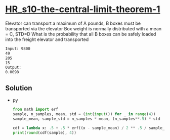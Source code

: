 # [HR_s10-the-central-limit-theorem-1](https://www.hackerrank.com/challenges/s10-the-central-limit-theorem-1)

Elevator can transport a maximum of A pounds, B boxes must be transported via the elevator
Box weight is normally distributed with a mean = C, STD=D
What is the probability that all B boxes can be safely loaded into the freight elevator and transported

```txt
Input: 9800
49
205
15
Output:
0.0098
```

## Solution

* py

  ```py
  from math import erf
  sample, n_samples, mean, std = (int(input()) for _ in range(4))
  sample_mean, sample_std = n_samples * mean, (n_samples**.5) * std

  cdf = lambda x: .5 + .5 * erf((x - sample_mean) / 2 ** .5 / sample_std)
  print(round(cdf(sample), 4))
  ```
